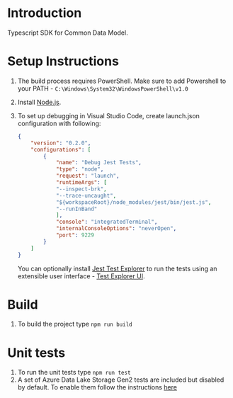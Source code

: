 # Introduction

Typescript SDK for Common Data Model.

# Setup Instructions

1. The build process requires PowerShell. Make sure to add Powershell to your PATH - `C:\Windows\System32\WindowsPowerShell\v1.0`

1. Install [Node.js](https://nodejs.org/en/download/).

1. To set up debugging in Visual Studio Code, create launch.json configuration with following:

    ```json
   {
        "version": "0.2.0",
        "configurations": [
            {
                "name": "Debug Jest Tests",
                "type": "node",
                "request": "launch",
                "runtimeArgs": [
                "--inspect-brk",
                "--trace-uncaught",
                "${workspaceRoot}/node_modules/jest/bin/jest.js",
                "--runInBand"
                ],
                "console": "integratedTerminal",
                "internalConsoleOptions": "neverOpen",
                "port": 9229
            }
        ]
   }
   ```

   You can optionally install [Jest Test Explorer](https://marketplace.visualstudio.com/items?itemName=kavod-io.vscode-jest-test-adapter) to run the tests using an extensible user interface - [Test Explorer UI](https://marketplace.visualstudio.com/items?itemName=hbenl.vscode-test-explorer).

# Build

1. To build the project type `npm run build`

# Unit tests

1. To run the unit tests type `npm run test`
1. A set of Azure Data Lake Storage Gen2 tests are included but disabled by default. To enable them follow the instructions [here](../CSharp/Microsoft.CommonDataModel.ObjectModel.Tests/README.md)
